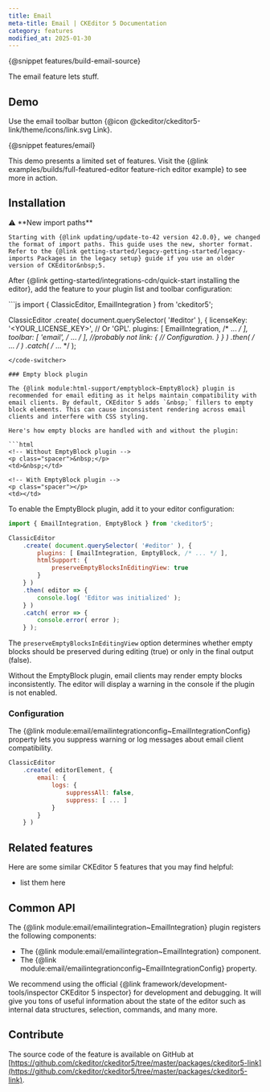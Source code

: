 ```yaml
---
title: Email
meta-title: Email | CKEditor 5 Documentation
category: features
modified_at: 2025-01-30
---
```


{@snippet features/build-email-source}

The email feature lets stuff.

## Demo

Use the email toolbar button {@icon @ckeditor/ckeditor5-link/theme/icons/link.svg Link}.

{@snippet features/email}

<info-box info>
	This demo presents a limited set of features. Visit the {@link examples/builds/full-featured-editor feature-rich editor example} to see more in action.
</info-box>

## Installation

<info-box info>
	⚠️ **New import paths**

	Starting with {@link updating/update-to-42 version 42.0.0}, we changed the format of import paths. This guide uses the new, shorter format. Refer to the {@link getting-started/legacy-getting-started/legacy-imports Packages in the legacy setup} guide if you use an older version of CKEditor&nbsp;5.
</info-box>

After {@link getting-started/integrations-cdn/quick-start installing the editor}, add the feature to your plugin list and toolbar configuration:

<code-switcher>
```js
import { ClassicEditor, EmailIntegration } from 'ckeditor5';

ClassicEditor
	.create( document.querySelector( '#editor' ), {
		licenseKey: '<YOUR_LICENSE_KEY>', // Or 'GPL'.
		plugins: [ EmailIntegration, /* ... */ ],
		toolbar: [ 'email', /* ... */ ], //probably not
		link: {
			// Configuration.
		}
	} )
	.then( /* ... */ )
	.catch( /* ... */ );
```
</code-switcher>

### Empty block plugin

The {@link module:html-support/emptyblock~EmptyBlock} plugin is recommended for email editing as it helps maintain compatibility with email clients. By default, CKEditor 5 adds `&nbsp;` fillers to empty block elements. This can cause inconsistent rendering across email clients and interfere with CSS styling.

Here's how empty blocks are handled with and without the plugin:

```html
<!-- Without EmptyBlock plugin -->
<p class="spacer">&nbsp;</p>
<td>&nbsp;</td>

<!-- With EmptyBlock plugin -->
<p class="spacer"></p>
<td></td>
```

To enable the EmptyBlock plugin, add it to your editor configuration:

```js
import { EmailIntegration, EmptyBlock } from 'ckeditor5';

ClassicEditor
    .create( document.querySelector( '#editor' ), {
        plugins: [ EmailIntegration, EmptyBlock, /* ... */ ],
        htmlSupport: {
            preserveEmptyBlocksInEditingView: true
        }
    } )
    .then( editor => {
        console.log( 'Editor was initialized' );
    } )
    .catch( error => {
        console.error( error );
    } );
```

The `preserveEmptyBlocksInEditingView` option determines whether empty blocks should be preserved during editing (true) or only in the final output (false).

<info-box warning>
    Without the EmptyBlock plugin, email clients may render empty blocks inconsistently. The editor will display a warning in the console if the plugin is not enabled.
</info-box>

### Configuration

The {@link module:email/emailintegrationconfig~EmailIntegrationConfig} property lets you suppress warning or log messages about email client compatibility.

```js
ClassicEditor
	.create( editorElement, {
		email: {
			logs: {
				suppressAll: false,
				suppress: [ ... ]
			}
		}
	} )
```

## Related features

Here are some similar CKEditor&nbsp;5 features that you may find helpful:
* list them here

## Common API

The {@link module:email/emailintegration~EmailIntegration} plugin registers the following components:

* The {@link module:email/emailintegration~EmailIntegration} component.
* The {@link module:email/emailintegrationconfig~EmailIntegrationConfig} property.

<info-box>
	We recommend using the official {@link framework/development-tools/inspector CKEditor&nbsp;5 inspector} for development and debugging. It will give you tons of useful information about the state of the editor such as internal data structures, selection, commands, and many more.
</info-box>

## Contribute

The source code of the feature is available on GitHub at [https://github.com/ckeditor/ckeditor5/tree/master/packages/ckeditor5-link](https://github.com/ckeditor/ckeditor5/tree/master/packages/ckeditor5-link).
